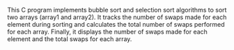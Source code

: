 This C program implements bubble sort and selection sort algorithms to sort two arrays (array1 and array2). It tracks the number of swaps made for each element during sorting and calculates the total number of swaps performed for each array. Finally, it displays the number of swaps made for each element and the total swaps for each array.
